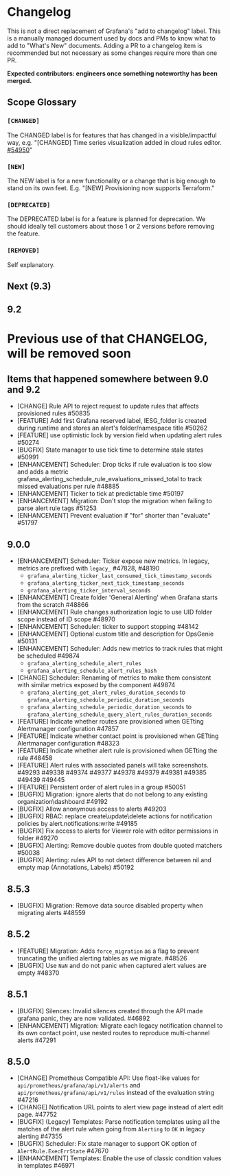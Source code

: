 # Changelog

This is not a direct replacement of Grafana's "add to changelog" label. This is a manually managed document used by docs and PMs to know what to add to "What's New" documents. Adding a PR to a changelog item is recommended but not necessary as some changes require more than one PR.

**Expected contributors: engineers once something noteworthy has been merged.**

## Scope Glossary

### `[CHANGED]`

The CHANGED label is for features that has changed in a visible/impactful way, e.g. "[CHANGED] Time series visualization added in cloud rules editor. [#54950](https://github.com/grafana/grafana/pull/54950)"

### `[NEW]`

The NEW label is for a new functionality or a change that is big enough to stand on its own feet. E.g. "[NEW] Provisioning now supports Terraform."

### `[DEPRECATED]`

The DEPRECATED label is for a feature is planned for deprecation. We should ideally tell customers about those 1 or 2 versions before removing the feature.

### `[REMOVED]`

Self explanatory.

## Next (9.3)

## 9.2

# Previous use of that CHANGELOG, will be removed soon

## Items that happened somewhere between 9.0 and 9.2

- [CHANGE] Rule API to reject request to update rules that affects provisioned rules #50835
- [FEATURE] Add first Grafana reserved label, IESG_folder is created during runtime and stores an alert's folder/namespace title #50262
- [FEATURE] use optimistic lock by version field when updating alert rules #50274
- [BUGFIX] State manager to use tick time to determine stale states #50991
- [ENHANCEMENT] Scheduler: Drop ticks if rule evaluation is too slow and adds a metric grafana_alerting_schedule_rule_evaluations_missed_total to track missed evaluations per rule #48885
- [ENHANCEMENT] Ticker to tick at predictable time #50197
- [ENHANCEMENT] Migration: Don't stop the migration when failing to parse alert rule tags #51253
- [ENHANCEMENT] Prevent evaluation if "for" shorter than "evaluate" #51797

## 9.0.0

- [ENHANCEMENT] Scheduler: Ticker expose new metrics. In legacy, metrics are prefixed with `legacy_` #47828, #48190
  - `grafana_alerting_ticker_last_consumed_tick_timestamp_seconds`
  - `grafana_alerting_ticker_next_tick_timestamp_seconds`
  - `grafana_alerting_ticker_interval_seconds`
- [ENHANCEMENT] Create folder 'General Alerting' when Grafana starts from the scratch #48866
- [ENHANCEMENT] Rule changes authorization logic to use UID folder scope instead of ID scope #48970
- [ENHANCEMENT] Scheduler: ticker to support stopping #48142
- [ENHANCEMENT] Optional custom title and description for OpsGenie #50131
- [ENHANCEMENT] Scheduler: Adds new metrics to track rules that might be scheduled #49874
  - `grafana_alerting_schedule_alert_rules `
  - `grafana_alerting_schedule_alert_rules_hash `
- [CHANGE] Scheduler: Renaming of metrics to make them consistent with similar metrics exposed by the component #49874
  - `grafana_alerting_get_alert_rules_duration_seconds` to `grafana_alerting_schedule_periodic_duration_seconds`
  - `grafana_alerting_schedule_periodic_duration_seconds` to `grafana_alerting_schedule_query_alert_rules_duration_seconds`
- [FEATURE] Indicate whether routes are provisioned when GETting Alertmanager configuration #47857
- [FEATURE] Indicate whether contact point is provisioned when GETting Alertmanager configuration #48323
- [FEATURE] Indicate whether alert rule is provisioned when GETting the rule #48458
- [FEATURE] Alert rules with associated panels will take screenshots. #49293 #49338 #49374 #49377 #49378 #49379 #49381 #49385 #49439 #49445
- [FEATURE] Persistent order of alert rules in a group #50051
- [BUGFIX] Migration: ignore alerts that do not belong to any existing organization\dashboard #49192
- [BUGFIX] Allow anonymous access to alerts #49203
- [BUGFIX] RBAC: replace create\update\delete actions for notification policies by alert.notifications:write #49185
- [BUGFIX] Fix access to alerts for Viewer role with editor permissions in folder #49270
- [BUGFIX] Alerting: Remove double quotes from double quoted matchers #50038
- [BUGFIX] Alerting: rules API to not detect difference between nil and empty map (Annotations, Labels) #50192

## 8.5.3

- [BUGFIX] Migration: Remove data source disabled property when migrating alerts #48559

## 8.5.2

- [FEATURE] Migration: Adds `force_migration` as a flag to prevent truncating the unified alerting tables as we migrate. #48526
- [BUGFIX] Use `NaN` and do not panic when captured alert values are empty #48370

## 8.5.1

- [BUGFIX] Silences: Invalid silences created through the API made grafana panic, they are now validated. #46892
- [ENHANCEMENT] Migration: Migrate each legacy notification channel to its own contact point, use nested routes to reproduce multi-channel alerts #47291

## 8.5.0

- [CHANGE] Prometheus Compatible API: Use float-like values for `api/prometheus/grafana/api/v1/alerts` and `api/prometheus/grafana/api/v1/rules` instead of the evaluation string #47216
- [CHANGE] Notification URL points to alert view page instead of alert edit page. #47752
- [BUGFIX] (Legacy) Templates: Parse notification templates using all the matches of the alert rule when going from `Alerting` to `OK` in legacy alerting #47355
- [BUGFIX] Scheduler: Fix state manager to support OK option of `AlertRule.ExecErrState` #47670
- [ENHANCEMENT] Templates: Enable the use of classic condition values in templates #46971
